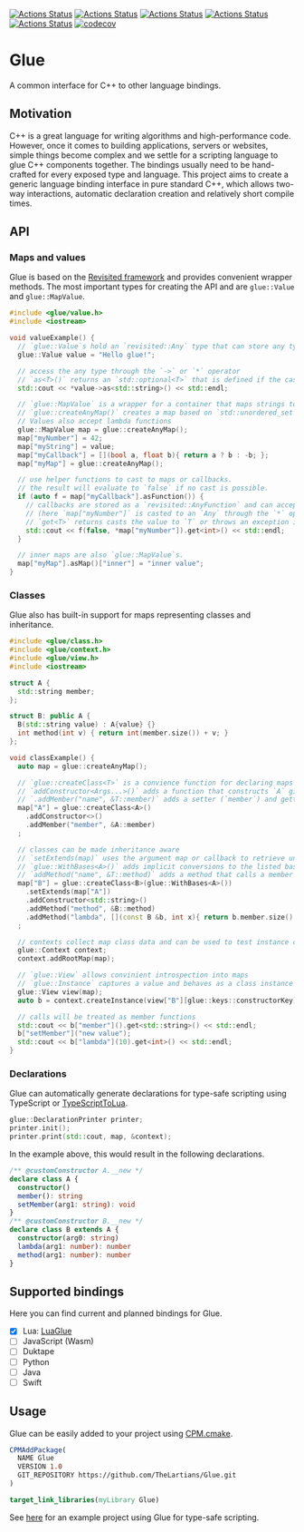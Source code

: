 [![Actions Status](https://github.com/TheLartians/Glue/workflows/MacOS/badge.svg)](https://github.com/TheLartians/Glue/actions)
[![Actions Status](https://github.com/TheLartians/Glue/workflows/Windows/badge.svg)](https://github.com/TheLartians/Glue/actions)
[![Actions Status](https://github.com/TheLartians/Glue/workflows/Ubuntu/badge.svg)](https://github.com/TheLartians/Glue/actions)
[![Actions Status](https://github.com/TheLartians/Glue/workflows/Style/badge.svg)](https://github.com/TheLartians/Glue/actions)
[![Actions Status](https://github.com/TheLartians/Glue/workflows/Install/badge.svg)](https://github.com/TheLartians/Glue/actions)
[![codecov](https://codecov.io/gh/TheLartians/Glue/branch/master/graph/badge.svg)](https://codecov.io/gh/TheLartians/Glue)

# Glue

A common interface for C++ to other language bindings.

## Motivation

C++ is a great language for writing algorithms and high-performance code. 
However, once it comes to building applications, servers or websites, simple things become complex and we settle for a scripting language to glue C++ components together.
The bindings usually need to be hand-crafted for every exposed type and language.
This project aims to create a generic language binding interface in pure standard C++, which allows two-way interactions, automatic declaration creation and relatively short compile times.

## API

### Maps and values

Glue is based on the [Revisited framework](https://github.com/thelartians/Revisited) and provides convenient wrapper methods.
The most important types for creating the API and are `glue::Value` and `glue::MapValue`.

```cpp
#include <glue/value.h>
#include <iostream>

void valueExample() {
  // `glue::Value`s hold an `revisited::Any` type that can store any type of value
  glue::Value value = "Hello glue!";

  // access the any type through the `->` or `*` operator
  // `as<T>()` returns an `std::optional<T>` that is defined if the cast is possible
  std::cout << *value->as<std::string>() << std::endl;

  // `glue::MapValue` is a wrapper for a container that maps strings to values
  // `glue::createAnyMap()` creates a map based on `std::unordered_set`
  // Values also accept lambda functions
  glue::MapValue map = glue::createAnyMap();
  map["myNumber"] = 42;
  map["myString"] = value;
  map["myCallback"] = [](bool a, float b){ return a ? b : -b; };
  map["myMap"] = glue::createAnyMap();

  // use helper functions to cast to maps or callbacks.
  // the result will evaluate to `false` if no cast is possible.
  if (auto f = map["myCallback"].asFunction()) {
    // callbacks are stored as a `revisited::AnyFunction` and can accept both values or `Any` arguments
    // (here `map["myNumber"]` is casted to an `Any` through the `*` operator)
    // `get<T>` returns casts the value to `T` or throws an exception if not possible
    std::cout << f(false, *map["myNumber"]).get<int>() << std::endl;
  }

  // inner maps are also `glue::MapValue`s.
  map["myMap"].asMap()["inner"] = "inner value";
}
```

### Classes

Glue also has built-in support for maps representing classes and inheritance.

```cpp
#include <glue/class.h>
#include <glue/context.h>
#include <glue/view.h>
#include <iostream>

struct A {
  std::string member;
};

struct B: public A {
  B(std::string value) : A{value} {}
  int method(int v) { return int(member.size()) + v; }
};

void classExample() {
  auto map = glue::createAnyMap();

  // `glue::createClass<T>` is a convience function for declaring maps for class APIs
  // `addConstructor<Args...>()` adds a function that constructs `A` given the argument types `Args...`
  // `.addMember("name", &T::member)` adds a setter (`member`) and getter (`setMember`) function
  map["A"] = glue::createClass<A>()
    .addConstructor<>()
    .addMember("member", &A::member)
  ;

  // classes can be made inheritance aware
  // `setExtends(map)` uses the argument map or callback to retrieve undefined keys
  // `glue::WithBases<A>()` adds implicit conversions to the listed base classes
  // `addMethod("name", &T::method)` adds a method that calls a member function or lambda
  map["B"] = glue::createClass<B>(glue::WithBases<A>())
    .setExtends(map["A"])
    .addConstructor<std::string>()
    .addMethod("method", &B::method)
    .addMethod("lambda", [](const B &b, int x){ return b.member.size() + x; })
  ;

  // contexts collect map class data and can be used to test instance creation
  glue::Context context;
  context.addRootMap(map);

  // `glue::View` allows convinient introspection into maps
  // `glue::Instance` captures a value and behaves as a class instance
  glue::View view(map);
  auto b = context.createInstance(view["B"][glue::keys::constructorKey]("arg"));

  // calls will be treated as member functions
  std::cout << b["member"]().get<std::string>() << std::endl;
  b["setMember"]("new value");
  std::cout << b["lambda"](10).get<int>() << std::endl;
}
```

### Declarations

Glue can automatically generate declarations for type-safe scripting using TypeScript or [TypeScriptToLua](https://typescripttolua.github.io).

```cpp
glue::DeclarationPrinter printer;
printer.init();
printer.print(std::cout, map, &context);
```

In the example above, this would result in the following declarations.

```ts
/** @customConstructor A.__new */
declare class A {
  constructor()
  member(): string
  setMember(arg1: string): void
}
/** @customConstructor B.__new */
declare class B extends A {
  constructor(arg0: string)
  lambda(arg1: number): number
  method(arg1: number): number
}
```

## Supported bindings

Here you can find current and planned bindings for Glue.

- [x] Lua: [LuaGlue](https://github.com/TheLartians/LuaGlue)
- [ ] JavaScript (Wasm)
- [ ] Duktape
- [ ] Python
- [ ] Java
- [ ] Swift

## Usage

Glue can be easily added to your project using [CPM.cmake](https://github.com/TheLartians/CPM.cmake).

```cmake
CPMAddPackage(
  NAME Glue
  VERSION 1.0
  GIT_REPOSITORY https://github.com/TheLartians/Glue.git
)

target_link_libraries(myLibrary Glue)
```

See [here](https://github.com/TheLartians/TypeScriptXX) for an example project using Glue for type-safe scripting.
